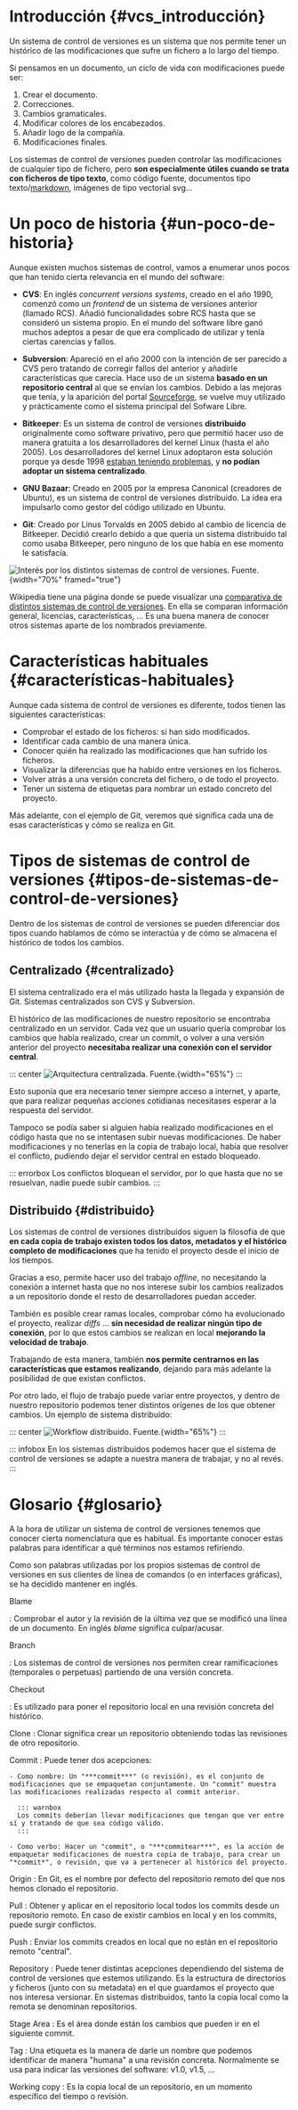 
# Introducción {#vcs_introducción}

Un sistema de control de versiones es un sistema que nos permite tener un histórico de las modificaciones que sufre un fichero a lo largo del tiempo.

Si pensamos en un documento, un ciclo de vida con modificaciones puede ser:

1.  Crear el documento.
2.  Correcciones.
3.  Cambios gramaticales.
4.  Modificar colores de los encabezados.
5.  Añadir logo de la compañía.
6.  Modificaciones finales.

Los sistemas de control de versiones pueden controlar las modificaciones de cualquier tipo de fichero, pero **son especialmente útiles cuando se trata con ficheros de tipo texto**, como código fuente, documentos tipo texto/[markdown](https://es.wikipedia.org/wiki/Markdown), imágenes de tipo vectorial svg\...


# Un poco de historia {#un-poco-de-historia}

Aunque existen muchos sistemas de control, vamos a enumerar unos pocos que han tenido cierta relevancia en el mundo del software:

-   **CVS**: En inglés *concurrent versions systems*, creado en el año 1990, comenzó como un *frontend* de un sistema de versiones anterior (llamado RCS). Añadió funcionalidades sobre RCS hasta que se consideró un sistema propio. En el mundo del software libre ganó muchos adeptos a pesar de que era complicado de utilizar y tenía ciertas carencias y fallos.

-   **Subversion**: Apareció en el año 2000 con la intención de ser parecido a CVS pero tratando de corregir fallos del anterior y añadirle características que carecía. Hace uso de un sistema **basado en un repositorio central** al que se envían los cambios. Debido a las mejoras que tenía, y la aparición del portal [Sourceforge](https://sourceforge.net/), se vuelve muy utilizado y prácticamente como el sistema principal del Sofware Libre.

-   **Bitkeeper**: Es un sistema de control de versiones **distribuido** originalmente como software privativo, pero que permitió hacer uso de manera gratuita a los desarrolladores del kernel Linux (hasta el año 2005). Los desarrolladores del kernel Linux adoptaron esta solución porque ya desde 1998 [estaban teniendo problemas](https://lkml.org/lkml/1998/9/30/122), y **no podían adoptar un sistema centralizado**.

-   **GNU Bazaar**: Creado en 2005 por la empresa Canonical (creadores de Ubuntu), es un sistema de control de versiones distribuido. La idea era impulsarlo como gestor del código utilizado en Ubuntu.

-   **Git**: Creado por Linus Torvalds en 2005 debido al cambio de licencia de Bitkeeper. Decidió crearlo debido a que quería un sistema distribuido tal como usaba Bitkeeper, pero ninguno de los que había en ese momento le satisfacía.

![Interés por los distintos sistemas de control de versiones. [Fuente](https://fahadhussaincs.blogspot.com/2018/07/git-vs-github-understanding-and.html).](img/git/gitgraph.png){width="70%" framed="true"}

Wikipedia tiene una página donde se puede visualizar una [comparativa de distintos sistemas de control de versiones](https://en.wikipedia.org/wiki/Comparison_of_version-control_software). En ella se comparan información general, licencias, características, \... Es una buena manera de conocer otros sistemas aparte de los nombrados previamente.


# Características habituales {#características-habituales}

Aunque cada sistema de control de versiones es diferente, todos tienen las siguientes características:


-   Comprobar el estado de los ficheros: si han sido modificados.
-   Identificar cada cambio de una manera única.
-   Conocer quién ha realizado las modificaciones que han sufrido los ficheros.
-   Visualizar la diferencias que ha habido entre versiones en los ficheros.
-   Volver atrás a una versión concreta del fichero, o de todo el proyecto.
-   Tener un sistema de etiquetas para nombrar un estado concreto del proyecto.


Más adelante, con el ejemplo de Git, veremos qué significa cada una de esas características y cómo se realiza en Git.

# Tipos de sistemas de control de versiones {#tipos-de-sistemas-de-control-de-versiones}

Dentro de los sistemas de control de versiones se pueden diferenciar dos tipos cuando hablamos de cómo se interactúa y de cómo se almacena el histórico de todos los cambios.

## Centralizado {#centralizado}

El sistema centralizado era el más utilizado hasta la llegada y expansión de Git. Sistemas centralizados son CVS y Subversion.

El histórico de las modificaciones de nuestro repositorio se encontraba centralizado en un servidor. Cada vez que un usuario quería comprobar los cambios que había realizado, crear un commit, o volver a una versión anterior del proyecto **necesitaba realizar una conexión con el servidor central**.

::: center
![Arquitectura centralizada. [Fuente](https://git-scm.com/about/distributed).](img/git/workflow-a.png){width="65%"}
:::

Esto suponía que era necesario tener siempre acceso a internet, y aparte, que para realizar pequeñas acciones cotidianas necesitases esperar a la respuesta del servidor.

Tampoco se podía saber si alguien había realizado modificaciones en el código hasta que no se intentasen subir nuevas modificaciones. De haber modificaciones y no tenerlas en la copia de trabajo local, había que resolver el conflicto, pudiendo dejar el servidor central en estado bloqueado.

::: errorbox
Los conflictos bloquean el servidor, por lo que hasta que no se resuelvan, nadie puede subir cambios.
:::

## Distribuido {#distribuido}

Los sistemas de control de versiones distribuidos siguen la filosofía de que **en cada copia de trabajo existen todos los datos, metadatos y el histórico completo de modificaciones** que ha tenido el proyecto desde el inicio de los tiempos.

Gracias a eso, permite hacer uso del trabajo *offline*, no necesitando la conexión a internet hasta que no nos interese subir los cambios realizados a un repositorio donde el resto de desarrolladores puedan acceder.

También es posible crear ramas locales, comprobar cómo ha evolucionado el proyecto, realizar *diffs* ... **sin necesidad de realizar ningún tipo de conexión**, por lo que estos cambios se realizan en local **mejorando la velocidad de trabajo**.

Trabajando de esta manera, también **nos permite centrarnos en las características que estamos realizando**, dejando para más adelante la posibilidad de que existan conflictos.

Por otro lado, el flujo de trabajo puede variar entre proyectos, y dentro de nuestro repositorio podemos tener distintos orígenes de los que obtener cambios. Un ejemplo de sistema distribuido:

::: center
![*Workflow* distribuido. [Fuente](https://git-scm.com/about/distributed).](img/git/workflow-b.png){width="65%"}
:::

::: infobox
En los sistemas distribuidos podemos hacer que el sistema de control de versiones se adapte a nuestra manera de trabajar, y no al revés.
:::


# Glosario {#glosario}

A la hora de utilizar un sistema de control de versiones tenemos que conocer cierta nomenclatura que es habitual. Es importante conocer estas palabras para identificar a qué términos nos estamos refiriendo.

Como son palabras utilizadas por los propios sistemas de control de versiones en sus clientes de línea de comandos (o en interfaces gráficas), se ha decidido mantener en inglés.

Blame

:   Comprobar el autor y la revisión de la última vez que se modificó una línea de un documento. En inglés *blame* significa culpar/acusar.

Branch

:   Los sistemas de control de versiones nos permiten crear ramificaciones (temporales o perpetuas) partiendo de una versión concreta.

Checkout

:   Es utilizado para poner el repositorio local en una revisión concreta del histórico.

Clone
:   Clonar significa crear un repositorio obteniendo todas las revisiones de otro repositorio.

Commit
:   Puede tener dos acepciones:

    - Como nombre: Un "***commit***" (o revisión), es el conjunto de modificaciones que se empaquetan conjuntamente. Un "commit" muestra las modificaciones realizadas respecto al commit anterior.

      ::: warnbox
      Los commits deberían llevar modificaciones que tengan que ver entre sí y tratando de que sea código válido.
      :::

    - Como verbo: Hacer un "commit", o "***commitear***", es la acción de empaquetar modificaciones de nuestra copia de trabajo, para crear un "*commit*", o revisión, que va a pertenecer al histórico del proyecto.


Origin
:   En Git, es el nombre por defecto del repositorio remoto del que nos hemos clonado el repositorio.

Pull
:   Obtener y aplicar en el repositorio local todos los commits desde un repositorio remoto. En caso de existir cambios en local y en los commits, puede surgir conflictos.

Push
:   Enviar los commits creados en local que no están en el repositorio remoto "central".

Repository
:   Puede tener distintas acepciones dependiendo del sistema de control de versiones que estemos utilizando. Es la estructura de directorios y ficheros (junto con su metadata) en el que guardamos el proyecto que nos interesa versionar. En sistemas distribuidos, tanto la copia local como la remota se denominan repositorios.

Stage Area
:   Es el área donde están los cambios que pueden ir en el siguiente commit.

Tag
:   Una etiqueta es la manera de darle un nombre que podemos identificar de manera "humana" a una revisión concreta. Normalmente se usa para indicar las versiones del software: v1.0, v1.5, ...

Working copy
:   Es la copia local de un repositorio, en un momento específico del tiempo o revisión.



